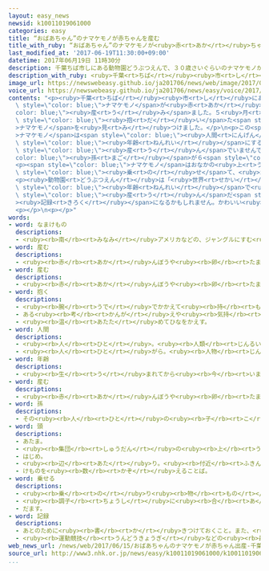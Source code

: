 ```yaml
---
layout: easy_news
newsid: k10011019061000
categories: easy
title: “おばあちゃん”のナマケモノが赤ちゃんを産む
title_with_ruby: “おばあちゃん”のナマケモノが<ruby>赤<rt>あか</rt></ruby>ちゃんを<ruby>産<rt>う</rt></ruby>む
last_modified_at: '2017-06-19T11:30:00+09:00'
datetime: 2017年06月19日 11時30分
description: 千葉ちば市しにある動物園どうぶつえんで、３０歳さいぐらいのナマケモノが赤あかちゃんを産うみました。
description_with_ruby: <ruby>千葉<rt>ちば</rt></ruby><ruby>市<rt>し</rt></ruby>にある<ruby>動物園<rt>どうぶつえん</rt></ruby>で、３０<ruby>歳<rt>さい</rt></ruby>ぐらいのナマケモノが<ruby>赤<rt>あか</rt></ruby>ちゃんを<ruby>産<rt>う</rt></ruby>みました。
image_url: https://newswebeasy.github.io/ja201706/news/web/image/2017/06/19/k10011019061000.jpg
voice_url: https://newswebeasy.github.io/ja201706/news/easy/voice/2017/06/19/k10011019061000.mp3
contents: "<p><ruby>千葉<rt>ちば</rt></ruby><ruby>市<rt>し</rt></ruby>にある<ruby>動物園<rt>どうぶつえん</rt></ruby>で、３０<ruby>歳<rt>さい</rt></ruby>ぐらいの<span\
  \ style=\"color: blue;\">ナマケモノ</span>が<ruby>赤<rt>あか</rt></ruby>ちゃんを<span style=\"\
  color: blue;\"><ruby>産<rt>う</rt></ruby>み</span>ました。５<ruby>月<rt>がつ</rt></ruby>３０<ruby>日<rt>にち</rt></ruby>に、<ruby>動物園<rt>どうぶつえん</rt></ruby>の<ruby>人<rt>ひと</rt></ruby>が<ruby>赤<rt>あか</rt></ruby>ちゃんを<span\
  \ style=\"color: blue;\"><ruby>抱<rt>だ</rt></ruby>い</span>た<span style=\"color: blue;\"\
  >ナマケモノ</span>を<ruby>見<rt>み</rt></ruby>つけました。</p>\n<p>この<span style=\"color: blue;\"\
  >ナマケモノ</span>は<span style=\"color: blue;\"><ruby>人間<rt>にんげん</rt></ruby></span>の<span\
  \ style=\"color: blue;\"><ruby>年齢<rt>ねんれい</rt></ruby></span>にすると６０<ruby>歳<rt>さい</rt></ruby>ぐらいで、２６<ruby>年<rt>ねん</rt></ruby><ruby>前<rt>まえ</rt></ruby>から<ruby>赤<rt>あか</rt></ruby>ちゃんを<span\
  \ style=\"color: blue;\"><ruby>産<rt>う</rt></ruby>ん</span>でいませんでした。<span style=\"\
  color: blue;\"><ruby>孫<rt>まご</rt></ruby></span>が６<span style=\"color: blue;\"><ruby>頭<rt>とう</rt></ruby></span>いるので、「おばあちゃん」と<ruby>呼<rt>よ</rt></ruby>ばれています。</p>\n\
  <p><span style=\"color: blue;\">ナマケモノ</span>はおなかの<ruby>上<rt>うえ</rt></ruby>に<ruby>赤<rt>あか</rt></ruby>ちゃんを<span\
  \ style=\"color: blue;\"><ruby>乗<rt>の</rt></ruby>せ</span>て、<ruby>木<rt>き</rt></ruby>の<ruby>上<rt>うえ</rt></ruby>で<ruby>野菜<rt>やさい</rt></ruby>を<ruby>食<rt>た</rt></ruby>べていました。</p>\n\
  <p><ruby>動物園<rt>どうぶつえん</rt></ruby>は「<ruby>世界<rt>せかい</rt></ruby>で<ruby>最<rt>もっと</rt></ruby>も<ruby>高<rt>たか</rt></ruby>い<span\
  \ style=\"color: blue;\"><ruby>年齢<rt>ねんれい</rt></ruby></span>で<ruby>赤<rt>あか</rt></ruby>ちゃんを<span\
  \ style=\"color: blue;\"><ruby>産<rt>う</rt></ruby>ん</span>だ<span style=\"color: blue;\"\
  ><ruby>記録<rt>きろく</rt></ruby></span>になるかもしれません。かわいい<ruby>赤<rt>あか</rt></ruby>ちゃんを<ruby>見<rt>み</rt></ruby>に<ruby>来<rt>き</rt></ruby>てください」と<ruby>言<rt>い</rt></ruby>っています。</p>\n\
  <p></p>\n<p></p>"
words:
- word: なまけもの
  descriptions:
  - <ruby><rb>南</rb><rt>みなみ</rt></ruby>アメリカなどの、ジャングルにすむ<ruby><rb>動物</rb><rt>どうぶつ</rt></ruby>。<ruby><rb>手足</rb><rt>てあし</rt></ruby>にある<ruby><rb>長</rb><rt>なが</rt></ruby>いつめで<ruby><rb>木</rb><rt>き</rt></ruby>の<ruby><rb>枝</rb><rt>えだ</rt></ruby>にぶら<ruby><rb>下</rb><rt>さ</rt></ruby>がり、あまり<ruby><rb>動</rb><rt>うご</rt></ruby>かない。
- word: 産む
  descriptions:
  - <ruby><rb>赤</rb><rt>あか</rt></ruby>んぼうや<ruby><rb>卵</rb><rt>たまご</rt></ruby>を、<ruby><rb>母親</rb><rt>ははおや</rt></ruby>が<ruby><rb>体</rb><rt>からだ</rt></ruby>から<ruby><rb>出</rb><rt>だ</rt></ruby>す。
- word: 産む
  descriptions:
  - <ruby><rb>赤</rb><rt>あか</rt></ruby>んぼうや<ruby><rb>卵</rb><rt>たまご</rt></ruby>を、<ruby><rb>母親</rb><rt>ははおや</rt></ruby>が<ruby><rb>体</rb><rt>からだ</rt></ruby>から<ruby><rb>出</rb><rt>だ</rt></ruby>す。
- word: 抱く
  descriptions:
  - <ruby><rb>腕</rb><rt>うで</rt></ruby>でかかえて<ruby><rb>持</rb><rt>も</rt></ruby>つ。
  - ある<ruby><rb>考</rb><rt>かんが</rt></ruby>えや<ruby><rb>気持</rb><rt>きも</rt></ruby>ちを<ruby><rb>持</rb><rt>も</rt></ruby>つ。
  - <ruby><rb>温</rb><rt>あたた</rt></ruby>めてひなをかえす。
- word: 人間
  descriptions:
  - <ruby><rb>人</rb><rt>ひと</rt></ruby>。<ruby><rb>人類</rb><rt>じんるい</rt></ruby>。
  - <ruby><rb>人</rb><rt>ひと</rt></ruby>がら。<ruby><rb>人物</rb><rt>じんぶつ</rt></ruby>。
- word: 年齢
  descriptions:
  - <ruby><rb>生</rb><rt>う</rt></ruby>まれてから<ruby><rb>今</rb><rt>いま</rt></ruby>までの<ruby><rb>年</rb><rt>とし</rt></ruby>の<ruby><rb>数</rb><rt>かず</rt></ruby>。とし。
- word: 産む
  descriptions:
  - <ruby><rb>赤</rb><rt>あか</rt></ruby>んぼうや<ruby><rb>卵</rb><rt>たまご</rt></ruby>を、<ruby><rb>母親</rb><rt>ははおや</rt></ruby>が<ruby><rb>体</rb><rt>からだ</rt></ruby>から<ruby><rb>出</rb><rt>だ</rt></ruby>す。
- word: 孫
  descriptions:
  - その<ruby><rb>人</rb><rt>ひと</rt></ruby>の<ruby><rb>子</rb><rt>こ</rt></ruby>どもの<ruby><rb>子</rb><rt>こ</rt></ruby>ども。
- word: 頭
  descriptions:
  - あたま。
  - <ruby><rb>集団</rb><rt>しゅうだん</rt></ruby>の<ruby><rb>上</rb><rt>うえ</rt></ruby>に<ruby><rb>立</rb><rt>た</rt></ruby>つ<ruby><rb>者</rb><rt>もの</rt></ruby>。
  - はじめ。
  - <ruby><rb>辺</rb><rt>あた</rt></ruby>り。<ruby><rb>付近</rb><rt>ふきん</rt></ruby>。
  - けものを<ruby><rb>数</rb><rt>かぞ</rt></ruby>えることば。
- word: 乗せる
  descriptions:
  - <ruby><rb>乗</rb><rt>の</rt></ruby>り<ruby><rb>物</rb><rt>もの</rt></ruby>や<ruby><rb>動物</rb><rt>どうぶつ</rt></ruby>などに<ruby><rb>人</rb><rt>ひと</rt></ruby>や<ruby><rb>物</rb><rt>もの</rt></ruby>を<ruby><rb>積</rb><rt>つ</rt></ruby>む。
  - <ruby><rb>調子</rb><rt>ちょうし</rt></ruby>に<ruby><rb>合</rb><rt>あ</rt></ruby>わせる。
  - だます。
- word: 記録
  descriptions:
  - あとのために<ruby><rb>書</rb><rt>か</rt></ruby>きつけておくこと。また、<ruby><rb>書</rb><rt>か</rt></ruby>きつけたもの。
  - <ruby><rb>運動競技</rb><rt>うんどうきょうぎ</rt></ruby>などの<ruby><rb>最高</rb><rt>さいこう</rt></ruby>の<ruby><rb>成績</rb><rt>せいせき</rt></ruby>。レコード。
web_news_url: /news/web/2017/06/15/おばあちゃんのナマケモノが赤ちゃん出産-千葉/
source_url: http://www3.nhk.or.jp/news/easy/k10011019061000/k10011019061000.html
...
```

